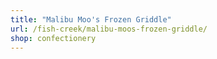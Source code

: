 ```yaml
---
title: "Malibu Moo's Frozen Griddle"
url: /fish-creek/malibu-moos-frozen-griddle/
shop: confectionery
---
```

